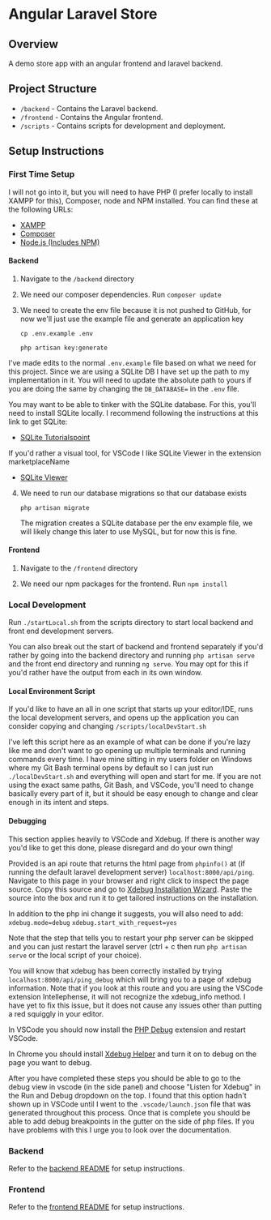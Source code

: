 # Angular Laravel Store

## Overview
A demo store app with an angular frontend and laravel backend.

## Project Structure
- `/backend` - Contains the Laravel backend.
- `/frontend` - Contains the Angular frontend.
- `/scripts` - Contains scripts for development and deployment.

## Setup Instructions
### First Time Setup
I will not go into it, but you will need to have PHP (I prefer locally to install XAMPP for this), Composer, node and NPM installed. You can find  these at the following URLs:
- [XAMPP](https://www.apachefriends.org/)
- [Composer](https://getcomposer.org/)
- [Node.js (Includes NPM)](https://nodejs.org/en)

#### Backend
1. Navigate to the `/backend` directory

2. We need our composer dependencies. Run `composer update`

3. We need to create the env file because it is not pushed to GitHub, for now we'll just use the example file and generate an application key

	  `cp .env.example .env`

	  `php artisan key:generate`

I've made edits to the normal `.env.example` file based on what we need for this project. Since we are using a SQLite DB I have set up the path to my implementation in it. You will need to update the absolute path to yours if you are doing the same by changing the `DB_DATABASE=` in the `.env` file.

You may want to be able to tinker with the SQLite database. For this, you'll need to install SQLite locally. I recommend following the instructions at this link to get SQLite:

- [SQLite Tutorialspoint](https://www.tutorialspoint.com/sqlite/sqlite_installation.htm)

If you'd rather a visual tool, for VSCode I like SQLite Viewer in the extension marketplaceName

- [SQLite Viewer](https://marketplace.visualstudio.com/items?itemName=qwtel.sqlite-viewer)

4. We need to run our database migrations so that our database exists
  
    `php artisan migrate`

    The migration creates a SQLite database per the env example file, we will likely change this later to use MySQL, but for now this is fine.

#### Frontend
1. Navigate to the `/frontend` directory

2. We need our npm packages for the frontend. Run `npm install`



### Local Development
Run `./startLocal.sh` from the scripts directory to start local backend and front end development servers.

You can also break out the start of backend and frontend separately if you'd rather by going into the backend directory and running `php artisan serve` and the front end directory and running `ng serve`. You may opt for this if you'd rather have the output from each in its own window.

#### Local Environment Script

If you'd like to have an all in one script that starts up your editor/IDE, runs the local development servers, and opens up the application you can consider copying and changing `/scripts/localDevStart.sh`

I've left this script here as an example of what can be done if you're lazy like me and don't want to go opening up multiple terminals and running commands every time. I have mine sitting in my users folder on Windows where my Git Bash terminal opens by default so I can just run `./localDevStart.sh` and everything will open and start for me. If you are not using the exact same paths, Git Bash, and VSCode, you'll need to change basically every part of it, but it should be easy enough to change and clear enough in its intent and steps.

#### Debugging

This section applies heavily to VSCode and Xdebug. If there is another way you'd like to get this done, please disregard and do your own thing!

Provided is an api route that returns the html page from `phpinfo()` at (if running the default laravel development server) `localhost:8000/api/ping`. Navigate to this page in your browser and right click to inspect the page source. Copy this source and go to [Xdebug Installation Wizard](https://xdebug.org/wizard). Paste the source into the box and run it to get tailored instructions on the installation.

In addition to the php ini change it suggests, you will also need to add:
`xdebug.mode=debug`
`xdebug.start_with_request=yes`

Note that the step that tells you to restart your php server can be skipped and you can just restart the laravel server (ctrl + c then run `php artisan serve` or the local script of your choice).

You will know that xdebug has been correctly installed by trying `localhost:8000/api/ping_debug` which will bring you to a page of xdebug information. Note that if you look at this route and you are using the VSCode extension Intellephense, it will not recognize the xdebug_info method. I have yet to fix this issue, but it does not cause any issues other than putting a red squiggly in your editor.

In VSCode you should now install the [PHP Debug](https://marketplace.visualstudio.com/items?itemName=xdebug.php-debug) extension and restart VSCode.

In Chrome you should install [Xdebug Helper](https://chromewebstore.google.com/detail/xdebug-helper/eadndfjplgieldjbigjakmdgkmoaaaoc) and turn it on to debug on the page you want to debug.

After you have completed these steps you should be able to go to the debug view in vscode (in the side panel) and choose "Listen for Xdebug" in the Run and Debug dropdown on the top. I found that this option hadn't shown up in VSCode until I went to the `.vscode/launch.json` file that was generated throughout this process. Once that is complete you should be able to add debug breakpoints in the gutter on the side of php files. If you have problems with this I urge you to look over the documentation.

### Backend
Refer to the [backend README](backend/README.md) for setup instructions.

### Frontend
Refer to the [frontend README](frontend/README.md) for setup instructions.
